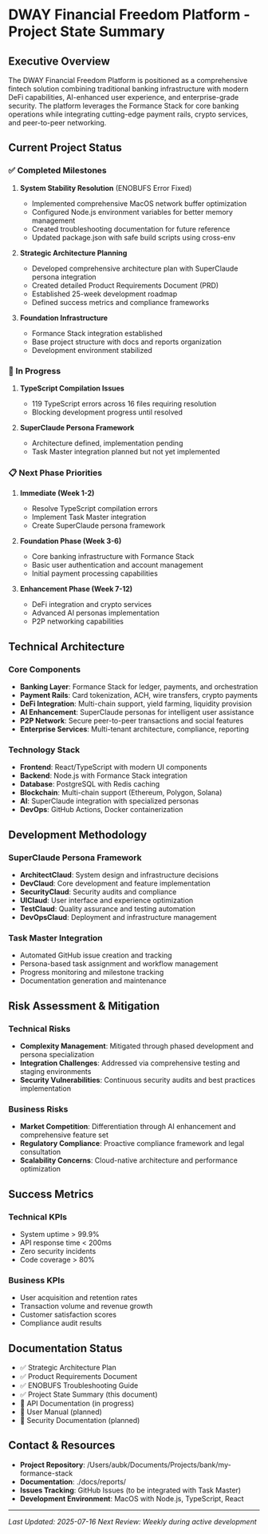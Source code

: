 # DWAY Financial Freedom Platform - Project State Summary

## Executive Overview
The DWAY Financial Freedom Platform is positioned as a comprehensive fintech solution combining traditional banking infrastructure with modern DeFi capabilities, AI-enhanced user experience, and enterprise-grade security. The platform leverages the Formance Stack for core banking operations while integrating cutting-edge payment rails, crypto services, and peer-to-peer networking.

## Current Project Status

### ✅ Completed Milestones
1. **System Stability Resolution** (ENOBUFS Error Fixed)
   - Implemented comprehensive MacOS network buffer optimization
   - Configured Node.js environment variables for better memory management
   - Created troubleshooting documentation for future reference
   - Updated package.json with safe build scripts using cross-env

2. **Strategic Architecture Planning**
   - Developed comprehensive architecture plan with SuperClaude persona integration
   - Created detailed Product Requirements Document (PRD)
   - Established 25-week development roadmap
   - Defined success metrics and compliance frameworks

3. **Foundation Infrastructure**
   - Formance Stack integration established
   - Base project structure with docs and reports organization
   - Development environment stabilized

### 🔄 In Progress
1. **TypeScript Compilation Issues**
   - 119 TypeScript errors across 16 files requiring resolution
   - Blocking development progress until resolved

2. **SuperClaude Persona Framework**
   - Architecture defined, implementation pending
   - Task Master integration planned but not yet implemented

### 📋 Next Phase Priorities
1. **Immediate (Week 1-2)**
   - Resolve TypeScript compilation errors
   - Implement Task Master integration
   - Create SuperClaude persona framework

2. **Foundation Phase (Week 3-6)**
   - Core banking infrastructure with Formance Stack
   - Basic user authentication and account management
   - Initial payment processing capabilities

3. **Enhancement Phase (Week 7-12)**
   - DeFi integration and crypto services
   - Advanced AI personas implementation
   - P2P networking capabilities

## Technical Architecture

### Core Components
- **Banking Layer**: Formance Stack for ledger, payments, and orchestration
- **Payment Rails**: Card tokenization, ACH, wire transfers, crypto payments
- **DeFi Integration**: Multi-chain support, yield farming, liquidity provision
- **AI Enhancement**: SuperClaude personas for intelligent user assistance
- **P2P Network**: Secure peer-to-peer transactions and social features
- **Enterprise Services**: Multi-tenant architecture, compliance, reporting

### Technology Stack
- **Frontend**: React/TypeScript with modern UI components
- **Backend**: Node.js with Formance Stack integration
- **Database**: PostgreSQL with Redis caching
- **Blockchain**: Multi-chain support (Ethereum, Polygon, Solana)
- **AI**: SuperClaude integration with specialized personas
- **DevOps**: GitHub Actions, Docker containerization

## Development Methodology

### SuperClaude Persona Framework
- **ArchitectClaud**: System design and infrastructure decisions
- **DevClaud**: Core development and feature implementation
- **SecurityClaud**: Security audits and compliance
- **UIClaud**: User interface and experience optimization
- **TestClaud**: Quality assurance and testing automation
- **DevOpsClaud**: Deployment and infrastructure management

### Task Master Integration
- Automated GitHub issue creation and tracking
- Persona-based task assignment and workflow management
- Progress monitoring and milestone tracking
- Documentation generation and maintenance

## Risk Assessment & Mitigation

### Technical Risks
- **Complexity Management**: Mitigated through phased development and persona specialization
- **Integration Challenges**: Addressed via comprehensive testing and staging environments
- **Security Vulnerabilities**: Continuous security audits and best practices implementation

### Business Risks
- **Market Competition**: Differentiation through AI enhancement and comprehensive feature set
- **Regulatory Compliance**: Proactive compliance framework and legal consultation
- **Scalability Concerns**: Cloud-native architecture and performance optimization

## Success Metrics

### Technical KPIs
- System uptime > 99.9%
- API response time < 200ms
- Zero security incidents
- Code coverage > 80%

### Business KPIs
- User acquisition and retention rates
- Transaction volume and revenue growth
- Customer satisfaction scores
- Compliance audit results

## Documentation Status
- ✅ Strategic Architecture Plan
- ✅ Product Requirements Document
- ✅ ENOBUFS Troubleshooting Guide
- ✅ Project State Summary (this document)
- 🔄 API Documentation (in progress)
- 🔄 User Manual (planned)
- 🔄 Security Documentation (planned)

## Contact & Resources
- **Project Repository**: /Users/aubk/Documents/Projects/bank/my-formance-stack
- **Documentation**: ./docs/reports/
- **Issues Tracking**: GitHub Issues (to be integrated with Task Master)
- **Development Environment**: MacOS with Node.js, TypeScript, React

---
*Last Updated: 2025-07-16*
*Next Review: Weekly during active development*
